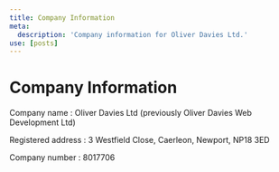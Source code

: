 ```yaml
---
title: Company Information
meta:
  description: 'Company information for Oliver Davies Ltd.'
use: [posts]
---
```


# Company Information

Company name : Oliver Davies Ltd (previously Oliver Davies Web Development Ltd)

Registered address : 3 Westfield Close, Caerleon, Newport, NP18 3ED

Company number : 8017706
